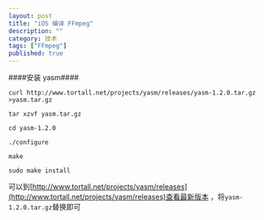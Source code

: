 ```yaml
---
layout: post
title: "iOS 编译 FFmpeg"
description: ""
category: 技术
tags: ["FFmpeg"]
published: true
---
```


####安装 yasm####

	curl http://www.tortall.net/projects/yasm/releases/yasm-1.2.0.tar.gz >yasm.tar.gz

	tar xzvf yasm.tar.gz

	cd yasm-1.2.0

	./configure

	make

	sudo make install

可以到[http://www.tortall.net/projects/yasm/releases](http://www.tortall.net/projects/yasm/releases)查看最新版本 ，将`yasm-1.2.0.tar.gz`替换即可